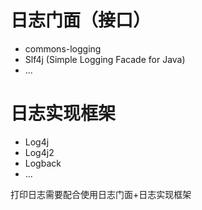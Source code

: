 # 日志门面（接口）
- commons-logging
- Slf4j (Simple Logging Facade for Java)
- ...

# 日志实现框架
- Log4j
- Log4j2
- Logback
- ...

打印日志需要配合使用日志门面+日志实现框架

